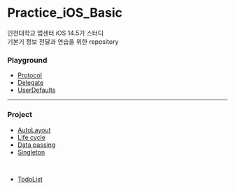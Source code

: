 # Practice_iOS_Basic
인천대학교 앱센터 iOS 14.5기 스터디   
기본기 정보 전달과 연습을 위한 repository

### Playground

- <a href="https://github.com/vhzkclq0705/Practice_iOS_Basic/tree/main/Protocol.playground/Contents.swift"> Protocol </a>
- <a href="https://github.com/vhzkclq0705/Practice_iOS_Basic/tree/main/Delegate.playground/Contents.swift"> Delegate </a>
- <a href="https://github.com/vhzkclq0705/Practice_iOS_Basic/blob/main/Userdefaults.playground/Contents.swift"> UserDefaults </a>

---

### Project

- <a href="https://github.com/vhzkclq0705/Practice_iOS_Basic/tree/main/AutoLayout"> AutoLayout </a>
- <a href="https://github.com/vhzkclq0705/AppCenter_14.5_Study/tree/main/LifeCycle"> Life cycle </a>
- <a href="https://github.com/vhzkclq0705/AppCenter_14.5_Study/tree/main/DataPassing"> Data passing </a>
- <a href="https://github.com/vhzkclq0705/Practice_iOS_Basic/tree/main/Singleton"> Singleton </a>

<br>

- <a href="https://github.com/vhzkclq0705/Practice_iOS_Basic/tree/main/TodoList"> TodoList </a>

